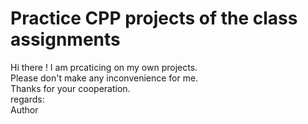 # Practice CPP projects of the class assignments
Hi there ! I am prcaticing on my own projects. <br>
Please don't make any inconvenience for me. <br>
Thanks for your cooperation.<br>
regards: <br>
Author